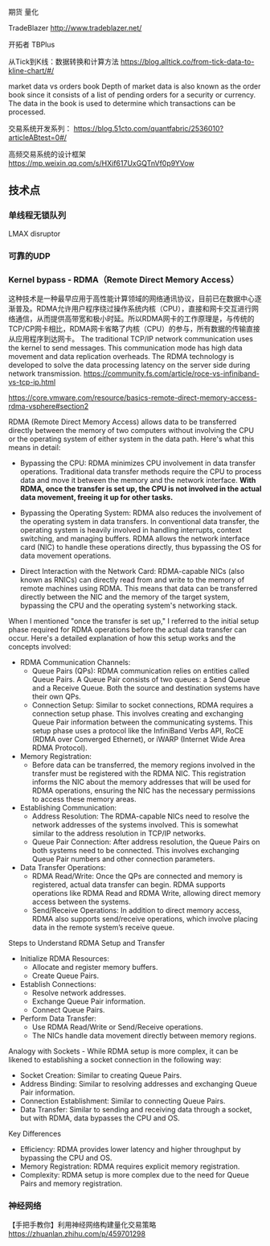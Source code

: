 期货 量化

TradeBlazer
http://www.tradeblazer.net/

开拓者 TBPlus

从Tick到K线：数据转换和计算方法 https://blog.alltick.co/from-tick-data-to-kline-chart/#/

market data vs orders book
Depth of market data is also known as the order book since it consists of a list of pending orders for a security or currency. The data in the book is used to determine which transactions can be processed.

交易系统开发系列：
https://blog.51cto.com/quantfabric/2536010?articleABtest=0#/

高频交易系统的设计框架
https://mp.weixin.qq.com/s/HXif617UxGQTnVf0p9YVow

## 技术点
### 单线程无锁队列
LMAX disruptor

### 可靠的UDP

### Kernel bypass - RDMA（Remote Direct Memory Access）
这种技术是一种最早应用于高性能计算领域的网络通讯协议，目前已在数据中心逐渐普及。RDMA允许用户程序绕过操作系统内核（CPU），直接和网卡交互进行网络通信，从而提供高带宽和极小时延。所以RDMA网卡的工作原理是，与传统的TCP/CP网卡相比，RDMA网卡省略了内核（CPU）的参与，所有数据的传输直接从应用程序到达网卡。
The traditional TCP/IP network communication uses the kernel to send messages. This communication mode has high data movement and data replication overheads. The RDMA technology is developed to solve the data processing latency on the server side during network transmission. 
https://community.fs.com/article/roce-vs-infiniband-vs-tcp-ip.html

https://core.vmware.com/resource/basics-remote-direct-memory-access-rdma-vsphere#section2

RDMA (Remote Direct Memory Access) allows data to be transferred directly between the memory of two computers without involving the CPU or the operating system of either system in the data path. Here's what this means in detail:

+ Bypassing the CPU: RDMA minimizes CPU involvement in data transfer operations. Traditional data transfer methods require the CPU to process data and move it between the memory and the network interface. **With RDMA, once the transfer is set up, the CPU is not involved in the actual data movement, freeing it up for other tasks.**

+ Bypassing the Operating System: RDMA also reduces the involvement of the operating system in data transfers. In conventional data transfer, the operating system is heavily involved in handling interrupts, context switching, and managing buffers. RDMA allows the network interface card (NIC) to handle these operations directly, thus bypassing the OS for data movement operations.

+ Direct Interaction with the Network Card: RDMA-capable NICs (also known as RNICs) can directly read from and write to the memory of remote machines using RDMA. This means that data can be transferred directly between the NIC and the memory of the target system, bypassing the CPU and the operating system's networking stack.

When I mentioned "once the transfer is set up," I referred to the initial setup phase required for RDMA operations before the actual data transfer can occur. Here's a detailed explanation of how this setup works and the concepts involved:

+ RDMA Communication Channels:
    - Queue Pairs (QPs): RDMA communication relies on entities called Queue Pairs. A Queue Pair consists of two queues: a Send Queue and a Receive Queue. Both the source and destination systems have their own QPs.
    - Connection Setup: Similar to socket connections, RDMA requires a connection setup phase. This involves creating and exchanging Queue Pair information between the communicating systems. This setup phase uses a protocol like the InfiniBand Verbs API, RoCE (RDMA over Converged Ethernet), or iWARP (Internet Wide Area RDMA Protocol).
+ Memory Registration:
    - Before data can be transferred, the memory regions involved in the transfer must be registered with the RDMA NIC. This registration informs the NIC about the memory addresses that will be used for RDMA operations, ensuring the NIC has the necessary permissions to access these memory areas.
+ Establishing Communication:
    - Address Resolution: The RDMA-capable NICs need to resolve the network addresses of the systems involved. This is somewhat similar to the address resolution in TCP/IP networks.
    - Queue Pair Connection: After address resolution, the Queue Pairs on both systems need to be connected. This involves exchanging Queue Pair numbers and other connection parameters.
+ Data Transfer Operations:
    - RDMA Read/Write: Once the QPs are connected and memory is registered, actual data transfer can begin. RDMA supports operations like RDMA Read and RDMA Write, allowing direct memory access between the systems.
    - Send/Receive Operations: In addition to direct memory access, RDMA also supports send/receive operations, which involve placing data in the remote system’s receive queue.

Steps to Understand RDMA Setup and Transfer
+ Initialize RDMA Resources:
    - Allocate and register memory buffers.
    - Create Queue Pairs.
+ Establish Connections:
    - Resolve network addresses.
    - Exchange Queue Pair information.
    - Connect Queue Pairs.
+ Perform Data Transfer:
    - Use RDMA Read/Write or Send/Receive operations.
    - The NICs handle data movement directly between memory regions.

Analogy with Sockets - While RDMA setup is more complex, it can be likened to establishing a socket connection in the following way:
+ Socket Creation: Similar to creating Queue Pairs.
+ Address Binding: Similar to resolving addresses and exchanging Queue Pair information.
+ Connection Establishment: Similar to connecting Queue Pairs.
+ Data Transfer: Similar to sending and receiving data through a socket, but with RDMA, data bypasses the CPU and OS.

Key Differences
+ Efficiency: RDMA provides lower latency and higher throughput by bypassing the CPU and OS.
+ Memory Registration: RDMA requires explicit memory registration.
+ Complexity: RDMA setup is more complex due to the need for Queue Pairs and memory registration.


### 神经网络
【手把手教你】利用神经网络构建量化交易策略
https://zhuanlan.zhihu.com/p/459701298